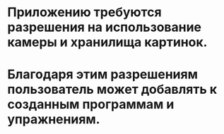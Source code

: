 # Приложению требуются разрешения на использование камеры и хранилища картинок. 
# Благодаря этим разрешениям пользователь может добавлять к созданным программам и упражнениям.
